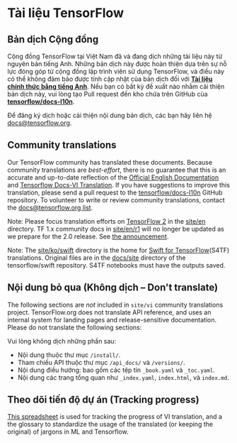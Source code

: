 # Tài liệu TensorFlow

## Bản dịch Cộng đồng

Cộng đồng TensorFlow tại Việt Nam đã và đang dịch những tài liệu này từ nguyên bản tiếng Anh.
Những bản dịch này được hoàn thiện dựa trên sự nỗ lực đóng góp từ cộng đồng lập trình viên sử dụng TensorFlow, và điều này có thể không đảm bảo được tính cập nhật của bản dịch đối với **[Tài liệu chính thức bằng tiếng Anh](https://www.tensorflow.org/?hl=en)**.
Nếu bạn có bất kỳ đề xuất nào nhằm cải thiện bản dịch này, vui lòng tạo Pull request đến kho chứa trên GitHub của **[tensorflow/docs-l10n](https://github.com/tensorflow/docs-l10n)**.

Để đăng ký dịch hoặc cải thiện nội dung bản dịch, các bạn hãy liên hệ 
[docs@tensorflow.org](https://groups.google.com/a/tensorflow.org/forum/#!forum/docs).

## Community translations

Our TensorFlow community has translated these documents.
Because community translations are *best-effort*, there is no guarantee that this is an accurate and up-to-date reflection of the
[Official English Documentation](https://www.tensorflow.org/?hl=en) and [Tensorflow Docs-VI Translation](https://cutt.ly/tfdocs-vi-translation).
If you have suggestions to improve this translation, please send a pull request
to the [tensorflow/docs-l10n](https://github.com/tensorflow/docs-l10n) GitHub repository.
To volunteer to write or review community translations, contact the
[docs@tensorflow.org list](https://groups.google.com/a/tensorflow.org/forum/#!forum/docs).

Note: Please focus translation efforts on
[TensorFlow 2](https://www.tensorflow.org) in the
[site/en](https://github.com/tensorflow/docs/tree/master/site/en)
directory. TF 1.x community docs in [site/en/r1](https://github.com/tensorflow/docs/tree/master/site/en/r1) will no longer be updated as we prepare for the
2.0 release. See
[the announcement](https://groups.google.com/a/tensorflow.org/d/msg/docs/vO0gQnEXcSM/YK_ybv7tBQAJ).

Note: The
[site/ko/swift](https://github.com/tensorflow/docs-l10n/tree/master/site/ko/swift)
directory is the home for
[Swift for TensorFlow](https://www.tensorflow.org/swift)(S4TF) translations.
Original files are in the
[docs/site](https://github.com/tensorflow/swift/tree/master/docs/site) directory
of the tensorflow/swift repository. S4TF notebooks must have the outputs saved.

## Nội dung bỏ qua (Không dịch – Don't translate)

The following sections are *not* included in `site/vi` community translations
project. TensorFlow.org does not translate API reference, and uses an internal
system for landing pages and release-sensitive documentation. Please do not
translate the following sections:

Vui lòng không dịch những phần sau:

* Nội dung thuộc thư mục `/install/`.
* Tham chiếu API thuộc thư mục `/api_docs/` và `/versions/`.
* Nội dung điều hướng: bao gồm các tệp tin `_book.yaml` và `_toc.yaml`.
* Nội dung các trang tổng quan như `_index.yaml`, `index.html`, và `index.md`.

## Theo dõi tiến độ dự án (Tracking progress)

[This spreadsheet](https://docs.google.com/spreadsheets/d/1Qr104JJEJluj2Hg0kFuY74MhAXMYjDWVyVztZstwdzU/edit?usp=sharing)
is used for tracking the progress of VI translation,
and a the glossary to standardize the usage of the translated
(or keeping the original) of jargons in ML and Tensorflow.